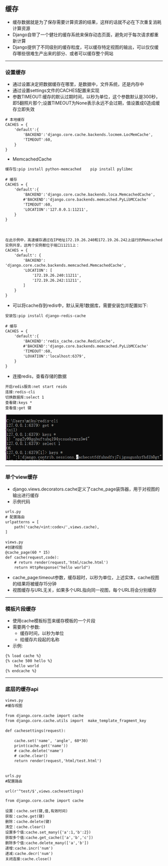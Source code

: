 ## 缓存

* 缓存数据就是为了保存需要计算资源的结果，这样的话就不必在下次重复消耗计算资源
* Django自带了一个健壮的缓存系统来保存动态页面，避免对于每次请求都重新计算
* Django提供了不同级别的缓存粒度，可以缓存特定视图的输出，可以仅仅缓存哪些很难生产出来的部分、或者可以缓存整个网站

---

### 设置缓存

* 通过设置决定把数据缓存在哪里，是数据中，文件系统，还是内存中
* 通过设置settings文件的CACHES配置来实现
* 参数TIMEOUT:缓存的默认过期时间，以秒为单位，这个参数默认是300秒，即5翻照片那个;设置TIMEOUT为None表示永远不会过期，值设置成0造成缓存立即失效

```
# 本地缓存
CACHES = {
    'default':{
        'BACKEND':'django.core.cache.backends.locmem.LocMemCache',
        'TIMEOUT':60,
    }
}
```

* MemcachedCache

```
缓存包:pip install python-memcached    pip install pylibmc

# 缓存
CACHES = {
    'default':{
        'BACKEND':'django.core.cache.backends.loca.MemcachedCache',
        #'BACKEND':'django.core.backends.memcached.PyLibMCCache'
        'TIMEOUT':60,
        'LOCATION':'127.0.0.1:11211',
    }
}



在此示例中，高速缓存通过在IP地址172.19.26.240和172.19.26.242上运行的Memcached实例共享，这两个实例都位于端口11211上：
CACHES = {
    'default': {
        'BACKEND': 'django.core.cache.backends.memcached.MemcachedCache',
        'LOCATION': [
            '172.19.26.240:11211',
            '172.19.26.242:11211',
        ]
    }
}
```

* 可以将cache存到redis中，默认采用1数据库，需要安装包并配置如下:

```
安装包:pip install django-redis-cache

# 缓存
CACHES = {
    'default':{
        'BACKEND':'redis_cache.cache.RedisCache',
        #'BACKEND':'django.core.backends.memcached.PyLibMCCache'
        'TIMEOUT':60,
        'LOVATION':'localhost:6379',
    }
}
```

* 连接redis，查看存储的数据

```
开启redis服务:net start reids
连接:redis-cli
切换数据库:select 1
查看键:keys *
查看值:get 键
```

![](/assets/redis-cli.png)

---

### 单个view缓存

* django.views.decorators.cache定义了cache\_page装饰器，用于对视图的输出进行缓存
* 示例代码

```
urls.py
# 配置路由
urlpatterns = [
    path('cache/<int:code>/',views.cache),
]

views.py
#创建视图
@cache_page(60 * 15)
def cache(request,code):
    # return render(request,'html/cache.html')
    return HttpResponse("hello world")
```

* cache\_page:timeout参数，缓存超时，以秒为单位，上述实体，cache视图的结果将被缓存15分钟
* 视图缓存与URL无关，如果多个URL指向同一视图，每个URL将会分别缓存

---

### 模板片段缓存

* 使用cache模板标签来缓存模板的一个片段
* 需要两个参数:
  * 缓存时间，以秒为单位
  * 给缓存片段起的名称
* 示例:

```
{% load cache %}
{% cache 500 hello %}
    hello world
{% endcache %}
```

---

### 底层的缓存api

```
views.py
#缓存视图

from django.core.cache import cache
from django.core.cache.utils import  make_template_fragment_key

def cachesettings(request):

    cache.set('name', 'angle', 60*30)
    print(cache.get('name'))
    # cache.delete('name')
    # cache.clear()
    return render(request,'html/test.html')


urls.py
#配置路由

url(r'^test/$',views.cachesettings)
```

```
from django.core.cache import cache

设置：cache.set(键,值,有效时间)
获取：cache.get(键)
删除：cache.delete(键)
清空：cache.clear()
设置多个值:cache.set_many({'a':1,'b':2})
获取多个值:cache.get_cache(['a','b','c'])
删除多个值:cache.delete_many(['a','b'])
递增:cache.incr('num')
递减:cache.decr('num')
关闭连接:cache.close()
```



